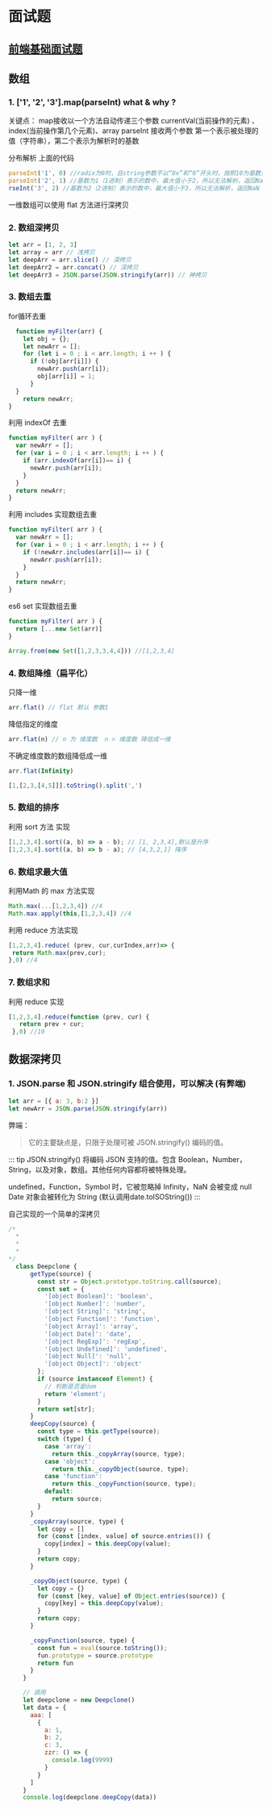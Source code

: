 #  面试题

## [前端基础面试题](https://github.com/qiu-deqing/FE-interview)

## 数组

### 1.  ['1', '2', '3'].map(parseInt) what & why ?

关键点： map接收以一个方法自动传递三个参数 currentVal(当前操作的元素) 、index(当前操作第几个元素)、array
parseInt 接收两个参数 第一个表示被处理的值（字符串），第二个表示为解析时的基数

分布解析 上面的代码

``` js
parseInt('1', 0) //radix为0时，且string参数不以“0x”和“0”开头时，按照10为基数处理。这个时候返回1
parseInt('2', 1) //基数为1（1进制）表示的数中，最大值小于2，所以无法解析，返回NaN
rseInt('3', 2) //基数为2（2进制）表示的数中，最大值小于3，所以无法解析，返回NaN
```

一维数组可以使用 flat 方法进行深拷贝

### 2. 数组深拷贝

``` js
let arr = [1, 2, 3]
let array = arr // 浅拷贝
let deepArr = arr.slice() // 深拷贝
let deepArr2 = arr.concat() // 深拷贝
let deepArr3 = JSON.parse(JSON.stringify(arr)) // 神拷贝
```

### 3. 数组去重

for循环去重

``` js
  function myFilter(arr) {
    let obj = {};
    let newArr = [];
    for (let i = 0 ; i < arr.length; i ++ ) {
      if (!obj[arr[i]]) {
        newArr.push(arr[i]);
        obj[arr[i]] = 1;
      }
  }
    return newArr;
}
```

利用 indexOf 去重

``` js
function myFilter( arr ) {
  var newArr = [];
  for (var i = 0 ; i < arr.length; i ++ ) {
    if (arr.indexOf(arr[i])== i) {
      newArr.push(arr[i]);
    }
  }
  return newArr;
}
```
利用 includes 实现数组去重

``` js
function myFilter( arr ) {
  var newArr = [];
  for (var i = 0 ; i < arr.length; i ++ ) {
    if (!newArr.includes(arr[i])== i) {
      newArr.push(arr[i]);
    }
  }
  return newArr;
}
```

es6 set 实现数组去重

``` js
function myFilter( arr ) {
  return [...new Set(arr)]
}
```

``` js
Array.from(new Set([1,2,3,3,4,4])) //[1,2,3,4]
```

 ### 4. 数组降维（扁平化）

只降一维

``` js
arr.flat() // flat 默认 参数1
```

降低指定的维度 

``` js
arr.flat(n) // n 为 维度数  n > 维度数 降低成一维
```

不确定维度数的数组降低成一维

``` js
arr.flat(Infinity)
```

``` js
[1,[2,3,[4,5]]].toString().split(',')
```

### 5. 数组的排序

利用 sort 方法 实现

``` js
[1,2,3,4].sort((a, b) => a - b); // [1, 2,3,4],默认是升序
[1,2,3,4].sort((a, b) => b - a); // [4,3,2,1] 降序
```

### 6. 数组求最大值

利用Math 的  max 方法实现
``` js
Math.max(...[1,2,3,4]) //4
Math.max.apply(this,[1,2,3,4]) //4
```
利用 reduce 方法实现
``` js
[1,2,3,4].reduce( (prev, cur,curIndex,arr)=> {
 return Math.max(prev,cur);
},0) //4
```

### 7. 数组求和

利用 reduce 实现
``` js
[1,2,3,4].reduce(function (prev, cur) {
   return prev + cur;
 },0) //10 
 ```

## 数据深拷贝

### 1. JSON.parse 和 JSON.stringify 组合使用，可以解决 (有弊端)

``` js
let arr = [{ a: 3, b:2 }]
let newArr = JSON.parse(JSON.stringify(arr))
```
弊端：
> 它的主要缺点是，只限于处理可被 JSON.stringify() 编码的值。

::: tip
JSON.stringify() 将编码 JSON 支持的值。包含 Boolean，Number，String，以及对象，数组。其他任何内容都将被特殊处理。

undefined，Function，Symbol 时，它被忽略掉 Infinity，NaN 会被变成 null Date 对象会被转化为 String (默认调用date.toISOString())
:::

自己实现的一个简单的深拷贝

``` js
/*
  * 
  *
  * 
*/
  class Deepclone {
      getType(source) {
        const str = Object.prototype.toString.call(source);
        const set = {
          '[object Boolean]': 'boolean',
          '[object Number]': 'number',
          '[object String]': 'string',
          '[object Function]': 'function',
          '[object Array]': 'array',
          '[object Date]': 'date',
          '[object RegExp]': 'regExp',
          '[object Undefined]': 'undefined',
          '[object Null]': 'null',
          '[object Object]': 'object'
        };
        if (source instanceof Element) {
          // 判断是否是dom
          return 'element';
        }
        return set[str];
      }
      deepCopy(source) {
        const type = this.getType(source);
        switch (type) {
          case 'array':
            return this._copyArray(source, type);
          case 'object':
            return this._copyObject(source, type);
          case 'function':
            return this._copyFunction(source, type);
          default:
            return source;
        }
      }
      _copyArray(source, type) {
        let copy = []
        for (const [index, value] of source.entries()) {
          copy[index] = this.deepCopy(value);
        }
        return copy;
      }

      _copyObject(source, type) {
        let copy = {}
        for (const [key, value] of Object.entries(source)) {
          copy[key] = this.deepCopy(value);
        }
        return copy;
      }

      _copyFunction(source, type) {
        const fun = eval(source.toString());
        fun.prototype = source.prototype
        return fun
      }
    }

    // 调用
    let deepclone = new Deepclone()
    let data = {
      aaa: [
        {
          a: 1,
          b: 2,
          c: 3,
          zzr: () => {
            console.log(9999)
          }
        }
      ]
    }
    console.log(deepclone.deepCopy(data))
```

